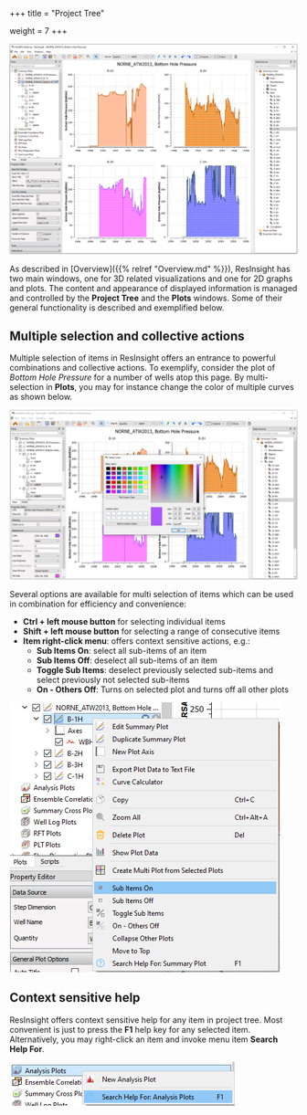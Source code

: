 +++
title = "Project Tree"

weight = 7
+++

![](/images/getting-started/ResInsightPlotProjectTreeAndWindow.png)

As described in [Overview]({{% relref "Overview.md" %}}), ResInsight has two main windows, one for 3D related visualizations and one for 2D graphs and plots. The content and appearance of displayed information is managed and controlled by the **Project Tree** and the **Plots** windows. Some of their general functionality is described and exemplified below.


## Multiple selection and collective actions
Multiple selection of items in ResInsight offers an entrance to powerful combinations and collective actions. 
To exemplify, consider the plot of *Bottom Hole Pressure* for a number of wells atop this page. By multi-selection in **Plots**, you may for instance change the color of multiple curves as shown below.

![](/images/getting-started/ResInsightPlotProjectTreeMultiSelectAction.png)

Several options are available for multi selection of items which can be used in combination for efficiency and convenience:

- **Ctrl + left mouse button** for selecting individual items
- **Shift + left mouse button** for selecting a range of consecutive items
- **Item right-click menu**: offers context sensitive actions, e.g.:
  - **Sub Items On**: select all sub-items of an item
  - **Sub Items Off**: deselect all sub-items of an item
  - **Toggle Sub Items**: deselect previously selected sub-items and select previously not selected sub-items
  - **On - Others Off**: Turns on selected plot and turns off all other plots

![](/images/getting-started/ResInsightPlotProjectTreeItemMenu.png)

  
## Context sensitive help
ResInsight offers context sensitive help for any item in project tree. Most convenient is just to press the **F1** help key for any selected item. Alternatively, you may right-click an item and invoke menu item **Search Help For**.

![](/images/getting-started/ContextSensitiveHelp.png)

